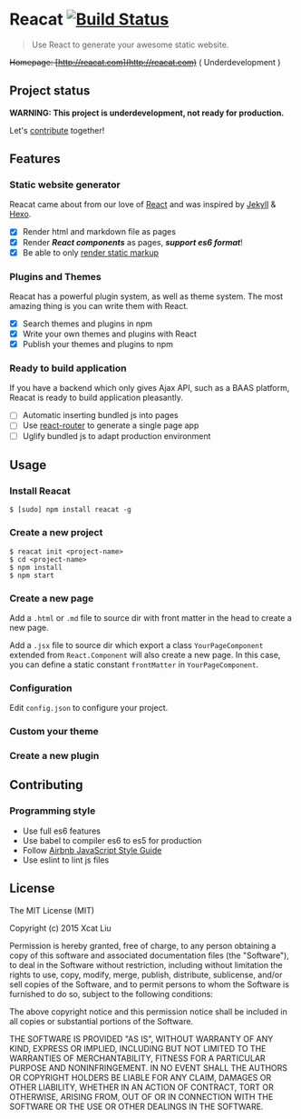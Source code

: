 Reacat [![Build Status](https://travis-ci.org/reacat/reacat.svg?branch=master)](https://travis-ci.org/reacat/reacat)
===

> Use React to generate your awesome static website.

<del>Homepage: [http://reacat.com](http://reacat.com)</del> ( Underdevelopment )

## Project status

**WARNING: This project is underdevelopment, not ready for production.**

Let's [contribute](#contributing) together!

## Features

### Static website generator

Reacat came about from our love of [React](http://facebook.github.io/react/) and was inspired by [Jekyll](http://jekyllrb.com/) & [Hexo](https://hexo.io/).

- [x] Render html and markdown file as pages
- [x] Render ***React components*** as pages, ***support es6 format***!
- [x] Be able to only [render static markup](http://facebook.github.io/react/docs/top-level-api.html#react.rendertostaticmarkup)

### Plugins and Themes

Reacat has a powerful plugin system, as well as theme system. The most amazing thing is you can write them with React.

- [x] Search themes and plugins in npm
- [x] Write your own themes and plugins with React
- [x] Publish your themes and plugins to npm

### Ready to build application

If you have a backend which only gives Ajax API, such as a BAAS platform, Reacat is ready to build application pleasantly.

- [ ] Automatic inserting bundled js into pages
- [ ] Use [react-router](https://github.com/rackt/react-router) to generate a single page app
- [ ] Uglify bundled js to adapt production environment

## Usage

### Install Reacat

```shell
$ [sudo] npm install reacat -g
```

### Create a new project

```shell
$ reacat init <project-name>
$ cd <project-name>
$ npm install
$ npm start
```

### Create a new page

Add a `.html` or `.md` file to source dir with front matter in the head to create a new page.

Add a `.jsx` file to source dir which export a class `YourPageComponent` extended from `React.Component` will also create a new page. In this case, you can define a static constant `frontMatter` in `YourPageComponent`.

### Configuration

Edit `config.json` to configure your project.

### Custom your theme

### Create a new plugin

## Contributing

### Programming style

- Use full es6 features
- Use babel to compiler es6 to es5 for production
- Follow [Airbnb JavaScript Style Guide](https://github.com/airbnb/javascript)
- Use eslint to lint js files

## License

The MIT License (MIT)
 
Copyright (c) 2015 Xcat Liu
 
Permission is hereby granted, free of charge, to any person obtaining a copy
of this software and associated documentation files (the "Software"), to deal
in the Software without restriction, including without limitation the rights
to use, copy, modify, merge, publish, distribute, sublicense, and/or sell
copies of the Software, and to permit persons to whom the Software is
furnished to do so, subject to the following conditions:
 
The above copyright notice and this permission notice shall be included in all
copies or substantial portions of the Software.
 
THE SOFTWARE IS PROVIDED "AS IS", WITHOUT WARRANTY OF ANY KIND, EXPRESS OR
IMPLIED, INCLUDING BUT NOT LIMITED TO THE WARRANTIES OF MERCHANTABILITY,
FITNESS FOR A PARTICULAR PURPOSE AND NONINFRINGEMENT. IN NO EVENT SHALL THE
AUTHORS OR COPYRIGHT HOLDERS BE LIABLE FOR ANY CLAIM, DAMAGES OR OTHER
LIABILITY, WHETHER IN AN ACTION OF CONTRACT, TORT OR OTHERWISE, ARISING FROM,
OUT OF OR IN CONNECTION WITH THE SOFTWARE OR THE USE OR OTHER DEALINGS IN THE
SOFTWARE.
